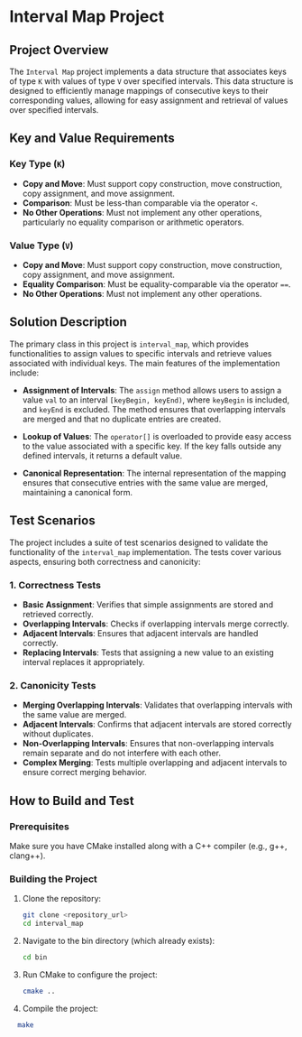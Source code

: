 # Interval Map Project

## Project Overview

The `Interval Map` project implements a data structure that associates keys of type `K` with values of type `V` over specified intervals. This data structure is designed to efficiently manage mappings of consecutive keys to their corresponding values, allowing for easy assignment and retrieval of values over specified intervals.

## Key and Value Requirements

### Key Type (`K`)
- **Copy and Move**: Must support copy construction, move construction, copy assignment, and move assignment.
- **Comparison**: Must be less-than comparable via the operator `<`.
- **No Other Operations**: Must not implement any other operations, particularly no equality comparison or arithmetic operators.

### Value Type (`V`)
- **Copy and Move**: Must support copy construction, move construction, copy assignment, and move assignment.
- **Equality Comparison**: Must be equality-comparable via the operator `==`.
- **No Other Operations**: Must not implement any other operations.

## Solution Description

The primary class in this project is `interval_map`, which provides functionalities to assign values to specific intervals and retrieve values associated with individual keys. The main features of the implementation include:

- **Assignment of Intervals**: The `assign` method allows users to assign a value `val` to an interval `[keyBegin, keyEnd)`, where `keyBegin` is included, and `keyEnd` is excluded. The method ensures that overlapping intervals are merged and that no duplicate entries are created.

- **Lookup of Values**: The `operator[]` is overloaded to provide easy access to the value associated with a specific key. If the key falls outside any defined intervals, it returns a default value.

- **Canonical Representation**: The internal representation of the mapping ensures that consecutive entries with the same value are merged, maintaining a canonical form.

## Test Scenarios

The project includes a suite of test scenarios designed to validate the functionality of the `interval_map` implementation. The tests cover various aspects, ensuring both correctness and canonicity:

### 1. Correctness Tests
- **Basic Assignment**: Verifies that simple assignments are stored and retrieved correctly.
- **Overlapping Intervals**: Checks if overlapping intervals merge correctly.
- **Adjacent Intervals**: Ensures that adjacent intervals are handled correctly.
- **Replacing Intervals**: Tests that assigning a new value to an existing interval replaces it appropriately.

### 2. Canonicity Tests
- **Merging Overlapping Intervals**: Validates that overlapping intervals with the same value are merged.
- **Adjacent Intervals**: Confirms that adjacent intervals are stored correctly without duplicates.
- **Non-Overlapping Intervals**: Ensures that non-overlapping intervals remain separate and do not interfere with each other.
- **Complex Merging**: Tests multiple overlapping and adjacent intervals to ensure correct merging behavior.

## How to Build and Test

### Prerequisites

Make sure you have CMake installed along with a C++ compiler (e.g., g++, clang++).

### Building the Project

1. Clone the repository:
   ```bash
   git clone <repository_url>
   cd interval_map
2. Navigate to the bin directory (which already exists):
   ```bash
   cd bin
3. Run CMake to configure the project:
   ```bash
   cmake ..
4. Compile the project:
  ```bash
    make
